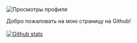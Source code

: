 ![Просмотры профиля](https://gpvc.arturio.dev/ktxdev)<br>

Добро пожаловать на мою страницу на Github!<br><br>
[![Github stats](https://github-readme-stats.vercel.app/api?username=ktxdev)](https://github.com/anuraghazra/github-readme-stats) <br><br>
